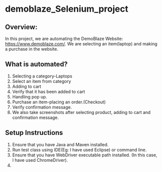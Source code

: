 # demoblaze_Selenium_project
## Overview:
In this project, we are automating the DemoBlaze Website: https://www.demoblaze.com/. We are selecting an item(laptop) and making a purchase in the website.
## What is automated?
1. Selecting a category-Laptops
2. Select an item from category
3. Adding to cart
4. Verify that it has been added to cart
5. Handling pop up.
6. Purchase an item-placing an order.(Checkout)
7. Verify confirmation message.
8. We also take screenshots after selecting product, adding to cart and confirmation message.
## Setup Instructions
1. Ensure that you have Java and Maven installed.
2. Run test class using IDE(Eg: I have used Eclipse) or command line.
3. Ensure that you have WebDriver executable path installed. (In this case, I have used ChromeDriver).
4. 

   

